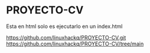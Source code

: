 # PROYECTO-CV
Esta en html solo es ejecutarlo en un index.html

https://github.com/linuxhackq/PROYECTO-CV.git
https://github.com/linuxhackq/PROYECTO-CV/tree/main
